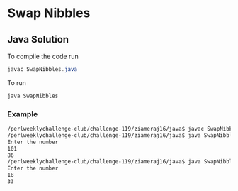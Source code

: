 # Swap Nibbles
## Java Solution

To compile the code run
```java
javac SwapNibbles.java
```
To run
```java
java SwapNibbles
```
### Example
```bash
/perlweeklychallenge-club/challenge-119/ziameraj16/java$ javac SwapNibbles.java
/perlweeklychallenge-club/challenge-119/ziameraj16/java$ java SwapNibbles
Enter the number
101
86
/perlweeklychallenge-club/challenge-119/ziameraj16/java$ java SwapNibbles
Enter the number
18
33
```
